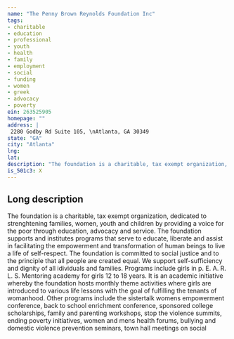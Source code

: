```yaml
---
name: "The Penny Brown Reynolds Foundation Inc"
tags:
- charitable
- education
- professional
- youth
- health
- family
- employment
- social
- funding
- women
- greek
- advocacy
- poverty
ein: 263525905
homepage: ""
address: |
 2280 Godby Rd Suite 105, \nAtlanta, GA 30349
state: "GA"
city: "Atlanta"
lng: 
lat: 
description: "The foundation is a charitable, tax exempt organization, dedicated to strenghtening families, women, youth and children by providing a voice for the poor through education, advocacy and service. "
is_501c3: X
---
```


## Long description

The foundation is a charitable, tax exempt organization, dedicated to strenghtening families, women, youth and children by providing a voice for the poor through education, advocacy and service. The foundation supports and institutes programs that serve to educate, liberate and assist in facilitating the empowerment and transformation of human beings to live a life of self-respect. The foundation is committed to social justice and to the principle that all people are created equal. We support self-sufficiency and dignity of all idividuals and families. Programs include girls in p. E. A. R. L. S. Mentoring academy for girls 12 to 18 years. It is an academic initiative whereby the foundation hosts monthly theme activities where girls are introduced to various life lessons with the goal of fulfilling the tenants of womanhood. Other programs include the sistertalk womens empowerment conference, back to school enrichment conference, sponsored college scholarships, family and parenting workshops, stop the violence summits, ending poverty initiatives, women and mens health forums, bullying and domestic violence prevention seminars, town hall meetings on social
